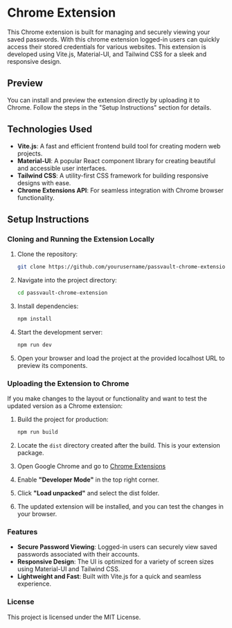 # Chrome Extension

This Chrome extension is built for managing and securely viewing your saved passwords. With this chrome extension logged-in users can quickly access their stored credentials for various websites. This extension is developed using Vite.js, Material-UI, and Tailwind CSS for a sleek and responsive design.

## Preview

You can install and preview the extension directly by uploading it to Chrome. Follow the steps in the "Setup Instructions" section for details.

## Technologies Used

- **Vite.js**: A fast and efficient frontend build tool for creating modern web projects.
- **Material-UI**: A popular React component library for creating beautiful and accessible user interfaces.
- **Tailwind CSS**: A utility-first CSS framework for building responsive designs with ease.
- **Chrome Extensions API**: For seamless integration with Chrome browser functionality.

## Setup Instructions

### Cloning and Running the Extension Locally

1. Clone the repository:

   ```bash
   git clone https://github.com/yourusername/passvault-chrome-extension.git
   ```

2. Navigate into the project directory:

   ```bash
   cd passvault-chrome-extension
   ```

3. Install dependencies:

   ```bash
   npm install
   ```

4. Start the development server:

   ```bash
   npm run dev
   ```

5. Open your browser and load the project at the provided localhost URL to preview its components.

### Uploading the Extension to Chrome

If you make changes to the layout or functionality and want to test the updated version as a Chrome extension:

1. Build the project for production:

   ```bash
   npm run build
   ```

2. Locate the `dist` directory created after the build. This is your extension package.

3. Open Google Chrome and go to [Chrome Extensions](chrome://extensions/)

4. Enable **"Developer Mode"** in the top right corner.

5. Click **"Load unpacked"** and select the dist folder.

6. The updated extension will be installed, and you can test the changes in your browser.

### Features

- **Secure Password Viewing**: Logged-in users can securely view saved passwords associated with their accounts.
- **Responsive Design**: The UI is optimized for a variety of screen sizes using Material-UI and Tailwind CSS.
- **Lightweight and Fast**: Built with Vite.js for a quick and seamless experience.

### License

This project is licensed under the MIT License.
